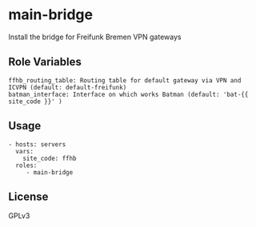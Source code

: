main-bridge
=========================

Install the bridge for Freifunk Bremen VPN gateways


Role Variables
-------------------------

    ffhb_routing_table: Routing table for default gateway via VPN and ICVPN (default: default-freifunk)
    batman_interface: Interface on which works Batman (default: 'bat-{{ site_code }}' )


Usage
-------------------------

    - hosts: servers
      vars:
        site_code: ffhb
      roles:
         - main-bridge


License
-------------------------

GPLv3
